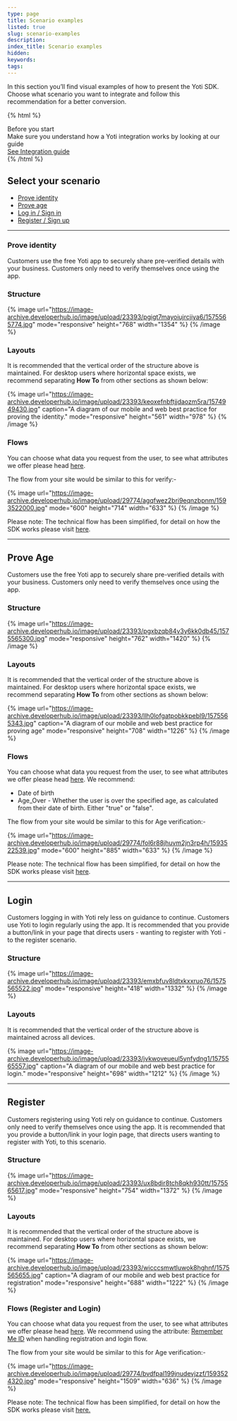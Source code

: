 ```yaml
---
type: page
title: Scenario examples
listed: true
slug: scenario-examples
description: 
index_title: Scenario examples
hidden: 
keywords: 
tags: 
---
```


In this section you’ll find visual examples of how to present the Yoti SDK. Choose what scenario you want to integrate and follow this recommendation for a better conversion.

{% html %}
<div class="alert-BYS">
   <div class="alert-title" id="BYS">
      Before you start
   </div>
   <div class="alert-text" >
      Make sure you understand how a Yoti integration works by looking at our guide
   </div>
   <div class="alert-links"> 
      <a  target="_self"  href="https://developers.yoti.com/yoti-app/integration-guide-app">See Integration guide</a>
   </div>
</div>
{% /html %}

## Select your scenario

- [Prove identity](/yoti-app/scenario-examples#prove-identity)
- [Prove age](https://developers.yoti.com/yoti-app/scenario-examples-app#prove-age)
- [Log in / Sign in](https://developers.yoti.com/yoti-app/scenario-examples-app#login)
- [Register / Sign up](https://developers.yoti.com/yoti-app/scenario-examples-app#register)

---

### Prove identity

Customers use the free Yoti app to securely share pre-verified details with your business. Customers only need to verify themselves once using the app.

### Structure

{% image url="https://image-archive.developerhub.io/image/upload/23393/pgigt7mayoiujrcjiya6/1575565774.jpg" mode="responsive" height="768" width="1354" %}
{% /image %}

### Layouts

It is recommended that the vertical order of the structure above is maintained. For desktop users where horizontal space exists, we recommend separating **How To** from other sections as shown below:

{% image url="https://image-archive.developerhub.io/image/upload/23393/keoxefnbftjjdaozm5ra/1574949430.jpg" caption="A diagram of our mobile and web best practice for proving the identity." mode="responsive" height="561" width="978" %}
{% /image %}

### Flows

You can choose what data you request from the user, to see what attributes we offer please head [here](https://developers.yoti.com/yoti/knowledge-base-hub#yoti-attributes-explained).

The flow from your site would be similar to this for verify:-

{% image url="https://image-archive.developerhub.io/image/upload/29774/agqfwez2bri9eqnzbpnm/1593522000.jpg" mode="600" height="714" width="633" %}
{% /image %}

Please note: The technical flow has been simplified, for detail on how the SDK works please visit [here](https://developers.yoti.com/yoti/integration-guide-app#technical-overview).

---

## Prove Age

Customers use the free Yoti app to securely share pre-verified details with your business. Customers only need to verify themselves once using the app.

### Structure

{% image url="https://image-archive.developerhub.io/image/upload/23393/pgxbzqb84v3y6kk0db45/1575565300.jpg" mode="responsive" height="762" width="1420" %}
{% /image %}

### Layouts

It is recommended that the vertical order of the structure above is maintained. For desktop users where horizontal space exists, we recommend separating **How To** from other sections as shown below:

{% image url="https://image-archive.developerhub.io/image/upload/23393/llh0lofgatpobkkpebl9/1575565343.jpg" caption="A diagram of our mobile and web best practice for proving age" mode="responsive" height="708" width="1226" %}
{% /image %}

### Flows

You can choose what data you request from the user, to see what attributes we offer please head [here](https://developers.yoti.com/yoti/knowledge-base-hub#yoti-attributes-explained). We recommend:

- Date of birth
- Age_Over - Whether the user is over the specified age, as calculated from their date of birth. Either "true" or "false".

The flow from your site would be similar to this for Age verification:-

{% image url="https://image-archive.developerhub.io/image/upload/29774/fol6r88jhuvm2jn3rp4h/1593522539.jpg" mode="600" height="885" width="633" %}
{% /image %}

Please note: The technical flow has been simplified,  for detail on how the SDK works please visit [here](https://developers.yoti.com/yoti/integration-guide-app#technical-overview).

---

## Login

Customers logging in with Yoti rely less on guidance to continue. Customers use Yoti to login regularly using the app. It is recommended that you provide a button/link in your page that directs users - wanting to register with Yoti - to the register scenario.

### Structure

{% image url="https://image-archive.developerhub.io/image/upload/23393/emxbfuv8ldtxkxxruo76/1575565522.jpg" mode="responsive" height="418" width="1332" %}
{% /image %}

### Layouts

It is recommended that the vertical order of the structure above is maintained across all devices.

{% image url="https://image-archive.developerhub.io/image/upload/23393/jvkwoveueul5ynfydng1/1575565557.jpg" caption="A diagram of our mobile and web best practice for login." mode="responsive" height="698" width="1212" %}
{% /image %}

---

## Register

Customers registering using Yoti rely on guidance to continue. Customers only need to verify themselves once using the app. It is recommended that you provide a button/link in your login page, that directs users wanting to register with Yoti, to this scenario.

### Structure

{% image url="https://image-archive.developerhub.io/image/upload/23393/ux8bdir8tch8qkh930tt/1575565617.jpg" mode="responsive" height="754" width="1372" %}
{% /image %}

### Layouts

It is recommended that the vertical order of the structure above is maintained. For desktop users where horizontal space exists, we recommend separating **How To** from other sections as shown below:

{% image url="https://image-archive.developerhub.io/image/upload/23393/wicccsmwtluwok8hghnf/1575565655.jpg" caption="A diagram of our mobile and web best practice for registration" mode="responsive" height="688" width="1222" %}
{% /image %}

### Flows (Register and Login)

You can choose what data you request from the user, to see what attributes we offer please head [here](https://developers.yoti.com/yoti/knowledge-base-hub#yoti-attributes-explained). We recommend using the attribute: [Remember Me ID](https://developers.yoti.com/yoti/knowledge-base-hub#remember-me-id-explained) when handling registration and login flow.  

The flow from your site would be similar to this for Age verification:-

{% image url="https://image-archive.developerhub.io/image/upload/29774/bvdfpal199jnudevjzzf/1593524320.jpg" mode="responsive" height="1509" width="636" %}
{% /image %}

Please note: The technical flow has been simplified, for detail on how the SDK works please visit [here.](https://developers.yoti.com/yoti-app/integration-guide-app)